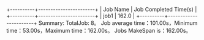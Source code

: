 +----------+-----------------------+
| Job Name | Job Completed Time(s) |
+----------+-----------------------+
|   job1   |         162.0         |
+----------+-----------------------+
Summary:
TotalJob: 8。
Job average time：101.00s，Minimum time：53.00s，Maximum time：162.00s。
Jobs MakeSpan is：162.00s。

